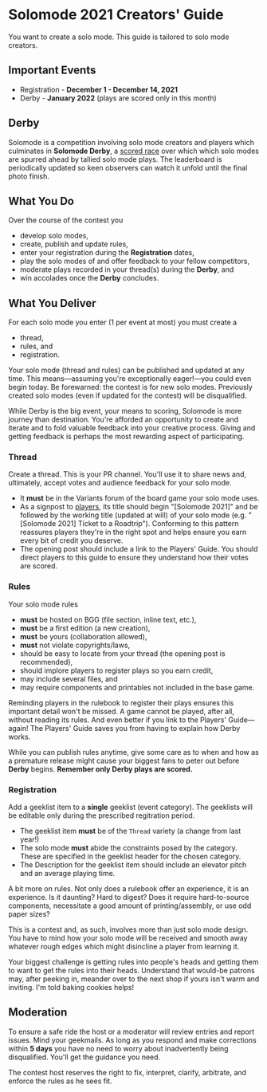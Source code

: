 # Solomode 2021 Creators' Guide
You want to create a solo mode.  This guide is tailored to solo mode creators.

## Important Events
* Registration - **December 1 - December 14, 2021**
* Derby - **January 2022** (plays are scored only in this month)

## Derby
Solomode is a competition involving solo mode creators and players which culminates in **Solomode Derby**, a [scored race](./scoring-guide.md) over which which solo modes are spurred ahead by tallied solo mode plays.  The leaderboard is periodically updated so keen observers can watch it unfold until the final photo finish.

## What You Do
Over the course of the contest you
* develop solo modes,
* create, publish and update rules,
* enter your registration during the **Registration** dates,
* play the solo modes of and offer feedback to your fellow competitors,
* moderate plays recorded in your thread(s) during the **Derby**, and
* win accolades once the **Derby** concludes.

<!-- Also, subscribe to moderation thread if you want to be kept in the loop on important discussions, updates and reminders. -->

## What You Deliver
For each solo mode you enter (1 per event at most) you must create a
* thread,
* rules, and
* registration.

Your solo mode (thread and rules) can be published and updated at any time.  This means—assuming you're exceptionally eager!—you could even begin today.  Be forewarned: the contest is for new solo modes.  Previously created solo modes (even if updated for the contest) will be disqualified.

While Derby is the big event, your means to scoring, Solomode is more journey than destination.  You're afforded an opportunity to create and iterate and to fold valuable feedback into your creative process.  Giving and getting feedback is perhaps the most rewarding aspect of participating.

<!--Your thread and entry constitute a registration and **must** be created during the **Registration** period.  Once you've cleared registration all you have left is to publish your rules and await players.  Hopefully, they'd been eagerly awaiting your release and had already subscribed to your thread!  In the meantime, you're encouraged to play and review solo modes—the rule of thumb is twice as many entries as you entered.-->

### Thread
Create a thread.  This is your PR channel.  You'll use it to share news and, ultimately, accept votes and audience feedback for your solo mode.
* It **must** be in the Variants forum of the board game your solo mode uses.
* As a signpost to [players](https://gist.github.com/mlanza/87c496848d63a989b57e9d15a5f53795), its title should begin "[Solomode 2021]" and be followed by the working title (updated at will) of your solo mode (e.g. "[Solomode 2021] Ticket to a Roadtrip").  Conforming to this pattern reassures players they're in the right spot and helps ensure you earn every bit of credit you deserve.
* The opening post should include a link to the Players' Guide.  You should direct players to this guide to ensure they understand how their votes are scored.

### Rules
Your solo mode rules
* **must** be hosted on BGG (file section, inline text, etc.),
* **must** be a first edition (a new creation),
* **must** be yours (collaboration allowed),
* **must** not violate copyrights/laws,
* should be easy to locate from your thread (the opening post is recommended),
* should implore players to register plays so you earn credit,
* may include several files, and
* may require components and printables not included in the base game.

Reminding players in the rulebook to register their plays ensures this important detail won't be missed.  A game cannot be played, after all, without reading its rules.  And even better if you link to the Players' Guide—again!  The Players' Guide saves you from having to explain how Derby works.

While you can publish rules anytime, give some care as to when and how as a premature release might cause your biggest fans to peter out before **Derby** begins.  **Remember only Derby plays are scored.**

### Registration
Add a geeklist item to a __single__ geeklist (event category).  The geeklists will be editable only during the prescribed regitration period.
* The geeklist item **must** be of the `Thread` variety (a change from last year!)
* The solo mode **must** abide the constraints posed by the category.  These are specified in the geeklist header for the chosen category.
* The Description for the geeklist item should include an elevator pitch and an average playing time.

A bit more on rules.  Not only does a rulebook offer an experience, it is an experience.  Is it daunting?  Hard to digest?  Does it require hard-to-source components, necessitate a good amount of printing/assembly, or use odd paper sizes?

This is a contest and, as such, involves more than just solo mode design.  You have to mind how your solo mode will be received and smooth away whatever rough edges which might disincline a player from learning it.

Your biggest challenge is getting rules into people's heads and getting them to want to get the rules into their heads.  Understand that would-be patrons may, after peeking in, meander over to the next shop if yours isn't warm and inviting.  I'm told baking cookies helps!

## Moderation
To ensure a safe ride the host or a moderator will review entries and report issues.  Mind your geekmails.  As long as you respond and make corrections within **5 days** you have no need to worry about inadvertently being disqualified.  You'll get the guidance you need.

The contest host reserves the right to fix, interpret, clarify, arbitrate, and enforce the rules as he sees fit.

